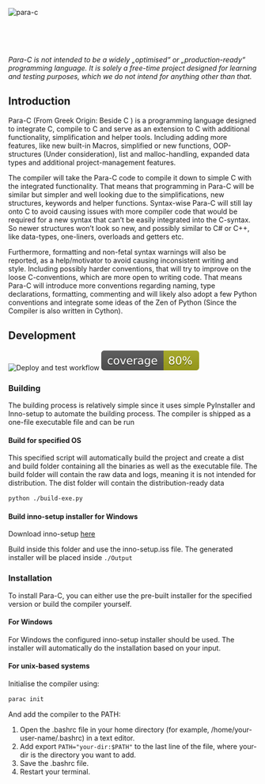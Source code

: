 ![para-c](https://socialify.git.ci/Luna-Klatzer/Para-C/image?description=1&forks=1&issues=1&language=1&logo=https%3A%2F%2Fraw.githubusercontent.com%2FLuna-Klatzer%2FPara-C%2Fmain%2Fparac.ico&owner=1&pulls=1&stargazers=1&theme=Light)

<br>
<br>
<br>

*Para-C is not intended to be a widely „optimised“ or „production-ready“ programming language. It is solely a free-time
project designed for learning and testing purposes, which we do not intend for anything other than that.*

## Introduction

Para-C (From Greek Origin: Beside C  ) is a programming language designed to integrate C, 
compile to C and serve as an extension to C with additional functionality, 
simplification and helper tools. Including adding more features, like new 
built-in Macros, simplified or new functions, OOP-structures (Under consideration),
list and malloc-handling, expanded data types and additional project-management features.

The compiler will take the Para-C code to compile it down to simple C with the integrated functionality. 
That means that programming in Para-C will be similar but simpler and well looking due to the 
simplifications, new structures, keywords and helper functions. Syntax-wise Para-C will still 
lay onto C to avoid causing issues with more compiler code that would be required for a new 
syntax that can’t be easily integrated into the C-syntax. So newer structures won’t look so new,
and possibly similar to C# or C++, like data-types, one-liners, overloads and getters etc. 

Furthermore, formatting and non-fetal syntax warnings will also be reported, as a help/motivator
to avoid causing inconsistent writing and style. Including possibly harder conventions, that will
try to improve on the loose C-conventions, which are more open to writing code. That means Para-C 
will introduce more conventions regarding naming, type declarations, formatting, commenting and 
will likely also adopt a few Python conventions  and integrate some ideas of the Zen of Python
(Since the Compiler is also written in Cython).  

## Development

![Deploy and test workflow](https://github.com/Luna-Klatzer/Para-C/actions/workflows/python-test.yml/badge.svg)
![Coverage](https://raw.githubusercontent.com/Luna-Klatzer/Para-C/main/coverage.svg)

### Building

The building process is relatively simple since it uses simple PyInstaller and Inno-setup to automate the building
process. The compiler is shipped as a one-file executable file and can be run 

#### Build for specified OS

This specified script will automatically build the project and create a dist and build folder containing all the binaries 
as well as the executable file. The build folder will contain the raw data and logs, meaning it
is not intended for distribution. The dist folder will contain the distribution-ready data

```bash
python ./build-exe.py
```

#### Build inno-setup installer for Windows 

Download inno-setup [here](https://jrsoftware.org/download.php/is.exe)

Build inside this folder and use the inno-setup.iss file. The generated installer will be placed inside `./Output`

### Installation
 
To install Para-C, you can either use the pre-built installer for the specified version or build the compiler yourself. 

#### For Windows

For Windows the configured inno-setup installer should be used. The installer
will automatically do the installation based on your input.

#### For unix-based systems

Initialise the compiler using:

```bash
parac init
```
And add the compiler to the PATH:

1. Open the .bashrc file in your home directory (for example, /home/your-user-name/.bashrc) in a text editor.
2. Add export `PATH="your-dir:$PATH"` to the last line of the file, where your-dir is the directory you want to add.
3. Save the .bashrc file.
4. Restart your terminal.
